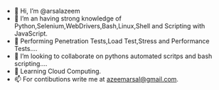 - 👋 Hi, I’m @arsalazeem
- 👀 I’m an having strong knowledge of Python,Selenium,WebDrivers,Bash,Linux,Shell and Scripting with JavaScript.
- 🌱 Performing Penetration Tests,Load Test,Stress and Performance Tests....
- 💞️ I’m looking to collaborate on pythons automated scritps and bash scripting....
- 🌱 Learning Cloud Computing.
- 📫 For contibutions write me at azeemarsal@gmail.com.

<!---
arsalazeem/arsalazeem is a ✨ special ✨ repository because its `README.md` (this file) appears on your GitHub profile.
You can click the Preview link to take a look at your changes.
--->
